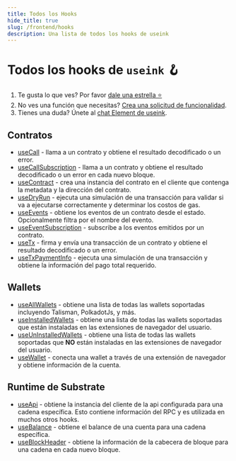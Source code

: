 ```yaml
---
title: Todos los Hooks
hide_title: true
slug: /frontend/hooks
description: Una lista de todos los hooks de useink
---
```


# Todos los hooks de `useink` 🪝

1. Te gusta lo que ves? Por favor [dale una estrella ⭐](https://github.com/paritytech/useink)
2. No ves una función que necesitas? [Crea una solicitud de funcionalidad](https://github.com/paritytech/useink/issues).
3. Tienes una duda? Únete al [chat Element de useink](https://matrix.to/#/%23useink:parity.io).

## Contratos

- [useCall](/frontend/react/hooks/contracts/use-call) - llama a un contrato y obtiene el resultado decodificado o un error.
- [useCallSubscription](/frontend/react/hooks/contracts/use-call-subscription) - llama a un contrato y obtiene el resultado decodificado o un error en cada nuevo bloque.
- [useContract](/frontend/react/hooks/contracts/use-contract) - crea una instancia del contrato en el cliente que contenga la metadata y la dirección del contrato.
- [useDryRun](/frontend/react/hooks/contracts/use-dry-run) - ejecuta una simulación de una transacción para validar si va a ejecutarse correctamente y determinar los costos de gas.
- [useEvents](/frontend/react/hooks/contracts/use-events) - obtiene los eventos de un contrato desde el estado. Opcionalmente filtra por el nombre del evento.
- [useEventSubscription](/frontend/react/hooks/contracts/use-event-subscription) - subscribe a los eventos emitidos por un contrato.
- [useTx](/frontend/react/hooks/contracts/use-tx) - firma y envía una transacción de un contrato y obtiene el resultado decodificado o un error.
- [useTxPaymentInfo](/frontend/react/hooks/contracts/use-tx-payment-info) - ejecuta una simulación de una transacción y obtiene la información del pago total requerido.

## Wallets

- [useAllWallets](/frontend/react/hooks/wallets/use-all-wallets) - obtiene una lista de todas las wallets soportadas incluyendo Talisman, PolkadotJs, y más.
- [useInstalledWallets](/frontend/react/hooks/wallets/use-installed-wallets) - obtiene una lista de todas las wallets soportadas que están instaladas en las extensiones de navegador del usuario.
- [useUnInstalledWallets](/frontend/react/hooks/wallets/use-uninstalled-wallets) - obtiene una lista de todas las wallets soportadas que **NO** están instaladas en las extensiones de navegador del usuario.
- [useWallet](/frontend/react/hooks/wallets/use-wallet) - conecta una wallet a través de una extensión de navegador y obtiene información de la cuenta.

## Runtime de Substrate

- [useApi](/frontend/react/hooks/substrate/use-api) - obtiene la instancia del cliente de la api configurada para una cadena específica. Esto contiene información del RPC y es utilizada en muchos otros hooks.
- [useBalance](/frontend/react/hooks/substrate/use-balance) - obtiene el balance de una cuenta para una cadena específica.
- [useBlockHeader](/frontend/react/hooks/substrate/use-block-header) - obtiene la información de la cabecera de bloque para una cadena en cada nuevo bloque.
